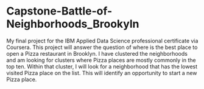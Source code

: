 # Capstone-Battle-of-Neighborhoods_Brookyln
My final project for the IBM Applied Data Science professional certificate via Coursera. This project will answer the question of where is the best place to open a Pizza restaurant in Brooklyn. I have clustered the neighborhoods and am looking for clusters where Pizza places are mostly commonly in the top ten. Within that cluster, I will look for a neighborhood that has the lowest visited Pizza place on the list. This will identify an opportunity to start a new Pizza place.
